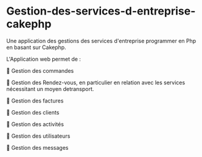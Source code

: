 # Gestion-des-services-d-entreprise-cakephp

Une application des gestions des services d'entreprise programmer en Php en basant sur  Cakephp.

L'Application web  permet de : 

 Gestion des commandes

 Gestion des Rendez-vous, en particulier en relation avec les services nécessitant un moyen detransport.

 Gestion des factures

 Gestion des clients

 Gestion des activités

 Gestion des utilisateurs

 Gestion des messages

